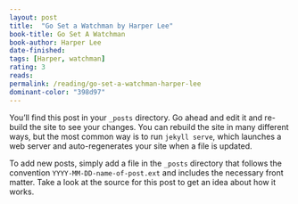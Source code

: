 ```yaml
---
layout: post
title:  "Go Set a Watchman by Harper Lee"
book-title: Go Set A Watchman
book-author: Harper Lee
date-finished:
tags: [Harper, watchman]
rating: 3
reads:
permalink: /reading/go-set-a-watchman-harper-lee
dominant-color: "398d97"
---
```

You’ll find this post in your `_posts` directory. Go ahead and edit it and re-build the site to see your changes. You can rebuild the site in many different ways, but the most common way is to run `jekyll serve`, which launches a web server and auto-regenerates your site when a file is updated.

To add new posts, simply add a file in the `_posts` directory that follows the convention `YYYY-MM-DD-name-of-post.ext` and includes the necessary front matter. Take a look at the source for this post to get an idea about how it works.
